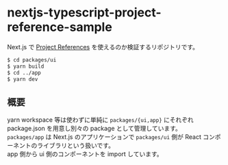 # nextjs-typescript-project-reference-sample

Next.js で [Project References](https://www.typescriptlang.org/docs/handbook/project-references.html) を使えるのか検証するリポジトリです。

```bash
$ cd packages/ui
$ yarn build
$ cd ../app
$ yarn dev
```

## 概要

yarn workspace 等は使わずに単純に `packages/{ui,app}` にそれぞれ package.json を用意し別々の package として管理しています。  
`packages/app` は Next.js のアプリケーションで `packages/ui` 側が React コンポーネントのライブラリという扱いです。  
app 側から ui 側のコンポーネントを import しています。

